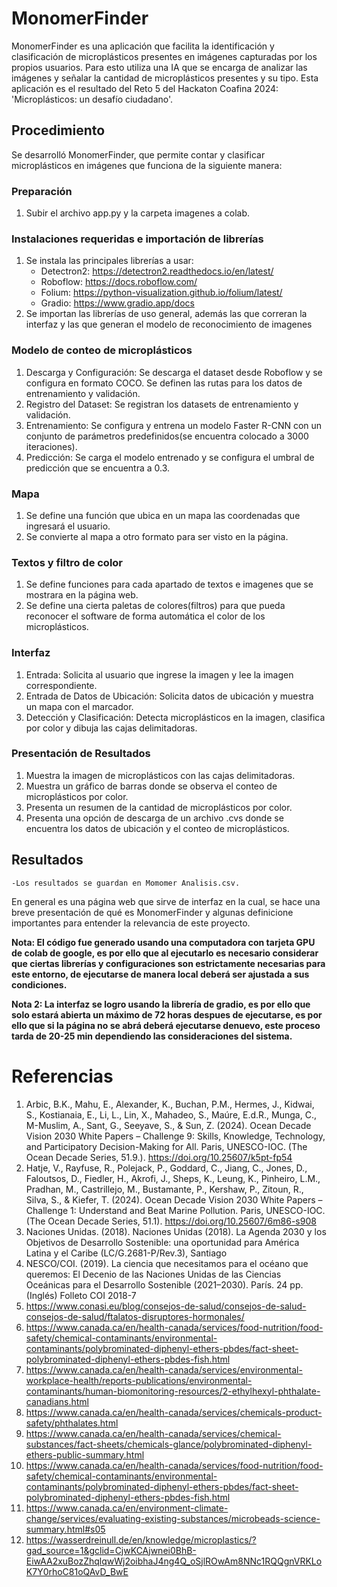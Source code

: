 # MonomerFinder
MonomerFinder es una aplicación que facilita la identificación y clasificación de microplásticos presentes en imágenes capturadas por los propios usuarios. Para esto utiliza una IA que se encarga de analizar las imágenes y señalar la cantidad de microplásticos presentes y su tipo. Esta aplicación es el resultado del Reto 5 del Hackaton Coafina 2024: 'Microplásticos: un desafío ciudadano'.

## Procedimiento
Se desarrolló MonomerFinder, que permite contar y clasificar microplásticos en imágenes que funciona de la siguiente manera:

### Preparación
1. Subir el archivo app.py y la carpeta imagenes a colab.

### Instalaciones requeridas e importación de librerías
1. Se instala las principales librerías a usar:
   - Detectron2: https://detectron2.readthedocs.io/en/latest/
   - Roboflow: https://docs.roboflow.com/
   - Folium: https://python-visualization.github.io/folium/latest/
   - Gradio: https://www.gradio.app/docs
2. Se importan las librerías de uso general, además las que correran la interfaz y las que generan el modelo de reconocimiento de imagenes

### Modelo de conteo de microplásticos
1. Descarga y Configuración: Se descarga el dataset desde Roboflow y se configura en formato COCO. Se definen las rutas para los datos de entrenamiento y validación.
2. Registro del Dataset: Se registran los datasets de entrenamiento y validación.
3. Entrenamiento: Se configura y entrena un modelo Faster R-CNN con un conjunto de parámetros predefinidos(se encuentra colocado a 3000 iteraciones).
2. Predicción: Se carga el modelo entrenado y se configura el umbral de predicción que se encuentra a 0.3.

### Mapa
1. Se define una función que ubica en un mapa las coordenadas que ingresará el usuario.
2. Se convierte al mapa a otro formato para ser visto en la página.

### Textos y filtro de color
1. Se define funciones para cada apartado de textos e imagenes que se mostrara en la página web.
2. Se define una cierta paletas de colores(filtros) para que pueda reconocer el software de forma automática el color de los microplásticos.

### Interfaz
1. Entrada: Solicita al usuario que ingrese la imagen y lee la imagen correspondiente.
3. Entrada de Datos de Ubicación: Solicita datos de ubicación y muestra un mapa con el marcador.
3. Detección y Clasificación: Detecta microplásticos en la imagen, clasifica por color y dibuja las cajas delimitadoras.

### Presentación de Resultados
1. Muestra la imagen de microplásticos con las cajas delimitadoras.
2. Muestra un gráfico de barras donde se observa el conteo de microplásticos por color.
3. Presenta un resumen de la cantidad de microplásticos por color.
4. Presenta una opción de descarga de un archivo .cvs donde se encuentra los datos de ubicación y el conteo de microplásticos.
   
## Resultados
    -Los resultados se guardan en Momomer Analisis.csv.

En general es una página web que sirve de interfaz en la cual, se hace una breve presentación de qué es MonomerFinder y algunas definicione importantes para entender la relevancia de este proyecto.

**Nota: El código fue generado usando una computadora con tarjeta GPU de colab de google, es por ello que al ejecutarlo es necesario considerar que ciertas librerías y configuraciones son estrictamente necesarias para este entorno, de ejecutarse de manera local deberá ser ajustada a sus condiciones.**

**Nota 2: La interfaz se logro usando la librería de gradio, es por ello que solo estará abierta un máximo de 72 horas despues de ejecutarse, es por ello que si la página no se abrá deberá ejecutarse denuevo, este proceso tarda de 20-25 min dependiendo las consideraciones del sistema.**

# Referencias

1. Arbic, B.K., Mahu, E., Alexander, K., Buchan, P.M., Hermes, J., Kidwai, S., Kostianaia, E., Li, L., Lin, X., Mahadeo,  S.,  Maúre,  E.d.R.,  Munga,  C.,  M-Muslim,  A.,  Sant,  G.,  Seeyave,  S.,  &  Sun,  Z.  (2024).  Ocean Decade Vision 2030 White Papers – Challenge 9: Skills, Knowledge, Technology, and Participatory Decision-Making  for  All.  Paris,  UNESCO-IOC.  (The  Ocean  Decade  Series,  51.9.). https://doi.org/10.25607/k5pt-fp54
2. Hatje, V., Rayfuse, R., Polejack, P., Goddard, C., Jiang, C., Jones, D., Faloutsos, D., Fiedler, H., Akrofi, J., Sheps, K., Leung, K., Pinheiro, L.M., Pradhan, M., Castrillejo, M., Bustamante, P., Kershaw, P., Zitoun, R., Silva, S., & Kiefer, T. (2024). Ocean Decade Vision 2030 White Papers – Challenge 1: Understand and Beat Marine Pollution. Paris, UNESCO-IOC. (The Ocean Decade Series, 51.1). https://doi.org/10.25607/6m86-s908
3. Naciones Unidas. (2018). Naciones Unidas (2018). La Agenda 2030 y los Objetivos de Desarrollo Sostenible: una oportunidad para América Latina y el Caribe (LC/G.2681-P/Rev.3), Santiago
4. NESCO/COI. (2019). La ciencia que necesitamos para el océano que queremos: El Decenio de las Naciones Unidas de las Ciencias Oceánicas para el Desarrollo Sostenible (2021–2030). París. 24 pp. (Inglés) Folleto COI 2018-7
5. https://www.conasi.eu/blog/consejos-de-salud/consejos-de-salud-consejos-de-salud/ftalatos-disruptores-hormonales/
6. https://www.canada.ca/en/health-canada/services/food-nutrition/food-safety/chemical-contaminants/environmental-contaminants/polybrominated-diphenyl-ethers-pbdes/fact-sheet-polybrominated-diphenyl-ethers-pbdes-fish.html
8. https://www.canada.ca/en/health-canada/services/environmental-workplace-health/reports-publications/environmental-contaminants/human-biomonitoring-resources/2-ethylhexyl-phthalate-canadians.html
9. https://www.canada.ca/en/health-canada/services/chemicals-product-safety/phthalates.html
10. https://www.canada.ca/en/health-canada/services/chemical-substances/fact-sheets/chemicals-glance/polybrominated-diphenyl-ethers-public-summary.html
11. https://www.canada.ca/en/health-canada/services/food-nutrition/food-safety/chemical-contaminants/environmental-contaminants/polybrominated-diphenyl-ethers-pbdes/fact-sheet-polybrominated-diphenyl-ethers-pbdes-fish.html
12. https://www.canada.ca/en/environment-climate-change/services/evaluating-existing-substances/microbeads-science-summary.html#s05
13. https://wasserdreinull.de/en/knowledge/microplastics/?gad_source=1&gclid=CjwKCAjwnei0BhB-EiwAA2xuBozZhqlqwWj2oibhaJ4ng4Q_oSjlROwAm8NNc1RQQgnVRKLoK7Y0rhoC81oQAvD_BwE
